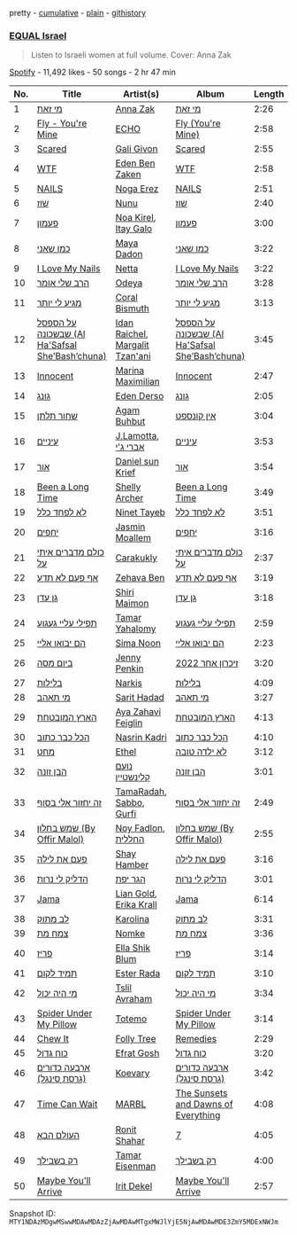pretty - [cumulative](/playlists/cumulative/37i9dQZF1DWVbXsIvZBlOB.md) - [plain](/playlists/plain/37i9dQZF1DWVbXsIvZBlOB) - [githistory](https://github.githistory.xyz/mackorone/spotify-playlist-archive/blob/main/playlists/plain/37i9dQZF1DWVbXsIvZBlOB)

### [EQUAL Israel](https://open.spotify.com/playlist/37i9dQZF1DWVbXsIvZBlOB)

> Listen to Israeli women at full volume\. Cover: Anna Zak

[Spotify](https://open.spotify.com/user/spotify) - 11,492 likes - 50 songs - 2 hr 47 min

| No. | Title | Artist(s) | Album | Length |
|---|---|---|---|---|
| 1 | [מי זאת](https://open.spotify.com/track/3iJQ54fGO6CyP374UzvDJu) | [Anna Zak](https://open.spotify.com/artist/3lVXtKsFTJM8ecY8gqdoCo) | [מי זאת](https://open.spotify.com/album/3vAQYVlLZrzs7lrjisl5VC) | 2:26 |
| 2 | [Fly \- You're Mine](https://open.spotify.com/track/4fYluChkI4HFZWBvbBTUmm) | [ECHO](https://open.spotify.com/artist/5Ezb2z7gSLMpXaG0oyacpW) | [Fly \(You're Mine\)](https://open.spotify.com/album/5fQo0BWnHHwDTTAKuD80RM) | 2:58 |
| 3 | [Scared](https://open.spotify.com/track/0se8OZtSoIVedBVNaKitBD) | [Gali Givon](https://open.spotify.com/artist/2DiOrNDsdtk2BAPfBhnPEQ) | [Scared](https://open.spotify.com/album/2NKfcIjX4fpZ8ndVfXsosf) | 2:55 |
| 4 | [WTF](https://open.spotify.com/track/2iRLLOWJO1aIo376joSWrj) | [Eden Ben Zaken](https://open.spotify.com/artist/2eUKkTNZsIuZzV95DM0cbt) | [WTF](https://open.spotify.com/album/1RoTpedUiew7JKP9NoCeFk) | 2:58 |
| 5 | [NAILS](https://open.spotify.com/track/67qVRmg2JynkOZ5olduLAd) | [Noga Erez](https://open.spotify.com/artist/5VwCIS8jdx9ZHjApLFNrTZ) | [NAILS](https://open.spotify.com/album/6xNOhGAMlLrxbg0yV7gRNu) | 2:51 |
| 6 | [שוז](https://open.spotify.com/track/1euKX3GmIPg1aIj9NGhPBh) | [Nunu](https://open.spotify.com/artist/0wJDdyoTfE5SuqPNFvi2lG) | [שוז](https://open.spotify.com/album/7bZAvlwksFB3rvyFduAuXs) | 2:40 |
| 7 | [פעמון](https://open.spotify.com/track/4DgyTAwiSJsT5u5EljsImB) | [Noa Kirel](https://open.spotify.com/artist/1wak0ZG1LUrZPYx8RDTQoD), [Itay Galo](https://open.spotify.com/artist/2aHFYxHwk45ask1ipRya1d) | [פעמון](https://open.spotify.com/album/5wQZzk2q5CM90DIvSB7LRH) | 3:00 |
| 8 | [כמו שאני](https://open.spotify.com/track/4OuoS8NAur7tj6rMDpTVjJ) | [Maya Dadon](https://open.spotify.com/artist/2CFhpsYDfBaq8q9enYLdBG) | [כמו שאני](https://open.spotify.com/album/7C2J1726TKx0QfQXoIkkEl) | 3:22 |
| 9 | [I Love My Nails](https://open.spotify.com/track/2k82Sd9BFxoWlraYIjuyjM) | [Netta](https://open.spotify.com/artist/4Z4afeDmHFxPmJorIwupbZ) | [I Love My Nails](https://open.spotify.com/album/5nGPsA2CATVAgLAqgKtG0I) | 3:22 |
| 10 | [הרב שלי אומר](https://open.spotify.com/track/6WFwkGRQv5EZuqwHfopAYz) | [Odeya](https://open.spotify.com/artist/28jEBK1RysfSUBHFofFflA) | [הרב שלי אומר](https://open.spotify.com/album/44XCV61Xpug5jYbDs2MAfM) | 3:28 |
| 11 | [מגיע לי יותר](https://open.spotify.com/track/0t1BGxsrhYECast5jQI2Gh) | [Coral Bismuth](https://open.spotify.com/artist/4HHSTY3bNxoprZF3vJ8gLE) | [מגיע לי יותר](https://open.spotify.com/album/5rdEzQAGuVgRcoMcfAvIwY) | 3:13 |
| 12 | [על הספסל שבשכונה \(Al Ha'Safsal She’Bash’chuna\)](https://open.spotify.com/track/500WzrWUs0t3rP824sqSEt) | [Idan Raichel](https://open.spotify.com/artist/5EBnQEKoaiAk37Q7cfGrE1), [Margalit Tzan'ani](https://open.spotify.com/artist/2l6M7GaS9x3rZOX6nDX3CM) | [על הספסל שבשכונה \(Al Ha'Safsal She’Bash’chuna\)](https://open.spotify.com/album/4Ic1Pi6kx46HecsFWnMynL) | 3:45 |
| 13 | [Innocent](https://open.spotify.com/track/15Pbw30IqNDLPbiGsKiarX) | [Marina Maximilian](https://open.spotify.com/artist/4ejLVLFQUlsBRYVMcfpzNp) | [Innocent](https://open.spotify.com/album/39BOtsqf8kqk6HKTDZuAvi) | 2:47 |
| 14 | [גונג](https://open.spotify.com/track/3ZK2jAHwZOlZ78kKvG0w27) | [Eden Derso](https://open.spotify.com/artist/7sG6GYc2AsX0HNOkVdGCO4) | [גונג](https://open.spotify.com/album/2RunzUM3yZu567CpOVNyar) | 2:05 |
| 15 | [שחור תלתן](https://open.spotify.com/track/4FBLscRO2QkJMad1k8l8bb) | [Agam Buhbut](https://open.spotify.com/artist/3JPKPnzWJGjccn8SnjwA5i) | [אין קונספט](https://open.spotify.com/album/0W9tb7Bq97k1W2mgtJx15a) | 3:04 |
| 16 | [עיניים](https://open.spotify.com/track/7nXGVxILXMM1SzRb05QdGx) | [J.Lamotta](https://open.spotify.com/artist/76O0DRobXGao078KT0xci8), [אברי ג'י](https://open.spotify.com/artist/17WRn0H7lWQQZmNW34ZY4s) | [עיניים](https://open.spotify.com/album/5x4rMiP84EpqGFRlKZzL8o) | 3:53 |
| 17 | [אור](https://open.spotify.com/track/77r9WAYpt3E8FMFnyVP3we) | [Daniel sun Krief](https://open.spotify.com/artist/1SLLGXX3xcLqUuYpBDvJQm) | [אור](https://open.spotify.com/album/2BQ8Waa8pqvdy1BMNmCqGF) | 3:54 |
| 18 | [Been a Long Time](https://open.spotify.com/track/0PmO0FsV2W20X3c10O4tWz) | [Shelly Archer](https://open.spotify.com/artist/30bKK8WANSnIYZJ4Yt7OhM) | [Been a Long Time](https://open.spotify.com/album/0VLeRZC4agTKBMryZPgPYr) | 3:49 |
| 19 | [לא לפחד כלל](https://open.spotify.com/track/4XXgzLzQXMCoZ8GPw6B8rg) | [Ninet Tayeb](https://open.spotify.com/artist/4oEhVAb4wkpqQbOqVMroI4) | [לא לפחד כלל](https://open.spotify.com/album/2BNebgn1ecwtk4W5B9jD3v) | 3:51 |
| 20 | [יחפים](https://open.spotify.com/track/1lHlKCdVZ4CGbbkTuG6LfT) | [Jasmin Moallem](https://open.spotify.com/artist/3cDi1D2FHMVgljfdB1QVgr) | [יחפים](https://open.spotify.com/album/6xWVozXfIqzTHKIVARSnY2) | 3:16 |
| 21 | [כולם מדברים איתי על](https://open.spotify.com/track/7vyJb3zIstjQuMuh636UuR) | [Carakukly](https://open.spotify.com/artist/7hEYcTJuBYjhekQukXWBWu) | [כולם מדברים איתי על](https://open.spotify.com/album/4Qq9LvcNhzJRRIdjKCxrAy) | 2:37 |
| 22 | [אף פעם לא תדע](https://open.spotify.com/track/4BjK6YrdyyII7dUZlMCG9P) | [Zehava Ben](https://open.spotify.com/artist/1ZiRuouid1bUvYXpEVaouj) | [אף פעם לא תדע](https://open.spotify.com/album/3CFm2VADwiLxFOCPqIDnGi) | 3:19 |
| 23 | [גן עדן](https://open.spotify.com/track/66iRUbuburRdngKITaAXiH) | [Shiri Maimon](https://open.spotify.com/artist/3giniJpo19Md4V5Plataq2) | [גן עדן](https://open.spotify.com/album/2aW77DbOUaKZ3zRbhbHKoJ) | 3:18 |
| 24 | [תפילי עליי געגוע](https://open.spotify.com/track/3Xq5ayTa5Y5ioTAowvBgQO) | [Tamar Yahalomy](https://open.spotify.com/artist/25r2nGCH8YzS92nePwePjD) | [תפילי עליי געגוע](https://open.spotify.com/album/5uYvR1Er5PRYn3lyHoNQYc) | 2:59 |
| 25 | [הם יבואו אליי](https://open.spotify.com/track/1Tvti6QOuCkdQvHAZQOKD5) | [Sima Noon](https://open.spotify.com/artist/2DMdTMjbXXHnlhsnJ9UJyz) | [הם יבואו אליי](https://open.spotify.com/album/05snKTc5NqkGKVT5fNjpbK) | 2:23 |
| 26 | [ביום מסה](https://open.spotify.com/track/3MEZ8sQmvqsEyI9U5o74hZ) | [Jenny Penkin](https://open.spotify.com/artist/30BQvdG9vRDDXZtEEyELke) | [זיכרון אחר 2022](https://open.spotify.com/album/49JCnSE8knoad0oPKUdIjX) | 3:20 |
| 27 | [בלילות](https://open.spotify.com/track/772isUqBkfK07tgESuL9bn) | [Narkis](https://open.spotify.com/artist/0z60F8toAJCUuhnUdbtFD6) | [בלילות](https://open.spotify.com/album/6TbQZhMXXoPgx21qUxVMqq) | 4:09 |
| 28 | [מי תאהב](https://open.spotify.com/track/50hAft7HxkZZt6bz9a2tOK) | [Sarit Hadad](https://open.spotify.com/artist/39jFFncu6W0phhYK16Dp9g) | [מי תאהב](https://open.spotify.com/album/3dF3llGr7AvvFRgyhu1NaL) | 3:27 |
| 29 | [הארץ המובטחת](https://open.spotify.com/track/2pEgCKfTEcOcl0Fw96jVex) | [Aya Zahavi Feiglin](https://open.spotify.com/artist/5OTBHykSuThA0RdYZTvDa2) | [הארץ המובטחת](https://open.spotify.com/album/4dfrLoP4ewNRQPLbpyGpZo) | 4:13 |
| 30 | [הכל כבר כתוב](https://open.spotify.com/track/3llheMqLVItv2kIKUXnUo9) | [Nasrin Kadri](https://open.spotify.com/artist/6kKweapGufuHSv5CXVURim) | [הכל כבר כתוב](https://open.spotify.com/album/21Y3yG2bQHLNj6joYws28U) | 4:10 |
| 31 | [מחט](https://open.spotify.com/track/146O2tWTZ93NjkljV5gTcg) | [Ethel](https://open.spotify.com/artist/1PkYjaCMjQO2A4Jotcar2V) | [לא ילדה טובה](https://open.spotify.com/album/5AH6bWVfP4qtCxjAKcfqII) | 3:12 |
| 32 | [הבן זונה](https://open.spotify.com/track/0RFpu7jEdJYA0dmljBhuRB) | [נועם קלינשטיין](https://open.spotify.com/artist/0fApsdhIzCLZQh7hZShlqV) | [הבן זונה](https://open.spotify.com/album/1u6JZLPpF3TaPCL7OkOJfT) | 3:01 |
| 33 | [זה יחזור אלי בסוף](https://open.spotify.com/track/6L2gTjWimLrLQ4IP3BuwEZ) | [TamaRadah](https://open.spotify.com/artist/2TQKpzejGpHKF3gqKAPdt0), [Sabbo](https://open.spotify.com/artist/1Le4RKC0GO8sD4cRxmqlgp), [Gurfi](https://open.spotify.com/artist/0CAPaa1zHSiCAUQp5jh5T8) | [זה יחזור אלי בסוף](https://open.spotify.com/album/5GQV4VCbhosE9iDOyvGuo5) | 2:49 |
| 34 | [שמש בחלון \(By Offir Malol\)](https://open.spotify.com/track/73kQliWg9IPpt6oxAdecWr) | [Noy Fadlon](https://open.spotify.com/artist/4VFtBffxanXW7fbw1xH7at), [החללית](https://open.spotify.com/artist/0ZzM7T5Fehplt4gyE2PdXc) | [שמש בחלון \(By Offir Malol\)](https://open.spotify.com/album/0EllyDoYGh5dj8RzSVCYlf) | 2:55 |
| 35 | [פעם את לילה](https://open.spotify.com/track/0sH3FnGvkT3kf5fu1LCgZy) | [Shay Hamber](https://open.spotify.com/artist/7gFDsAzdTcWL3Rq2t2ACa8) | [פעם את לילה](https://open.spotify.com/album/10kHYOC4pjaVUeMdQgy8Pw) | 3:16 |
| 36 | [הדליק לי נרות](https://open.spotify.com/track/3XKsBrPWPSncVn8mq9zzXg) | [הגר יפת](https://open.spotify.com/artist/0yuzd9F7msg9MS8MTzQOmy) | [הדליק לי נרות](https://open.spotify.com/album/1dCwa4cVf9Wxj4aXFnE8vC) | 3:01 |
| 37 | [Jama](https://open.spotify.com/track/0qrFuzJksG1vm1u67m7IM2) | [Lian Gold](https://open.spotify.com/artist/5NgAdRVBzrOLKRQ8RRvBx4), [Erika Krall](https://open.spotify.com/artist/1mFosR8GfDea3Vvdfcz48W) | [Jama](https://open.spotify.com/album/20hK6YrkLQdgzl6V50k9As) | 6:14 |
| 38 | [לב מתוק](https://open.spotify.com/track/37c05YWBqAw9aVcWOyDcKx) | [Karolina](https://open.spotify.com/artist/1h40NvcAHSbG4O2r3932kB) | [לב מתוק](https://open.spotify.com/album/3zRlDFY76GvceE1qShHPp2) | 3:31 |
| 39 | [צמח מת](https://open.spotify.com/track/6teHR7iVDc1S9oL5bjvmX8) | [Nomke](https://open.spotify.com/artist/57hDxLTJxdx4LZsqKv6dSa) | [צמח מת](https://open.spotify.com/album/09HDOYyFpkADfolG9zppk3) | 3:36 |
| 40 | [פריז](https://open.spotify.com/track/1z1DyrKHT1SxHqbRFZFxSZ) | [Ella Shik Blum](https://open.spotify.com/artist/5eFtjjRcgEIW0SVF53kKcA) | [פריז](https://open.spotify.com/album/0rbP4Rpg3NMiJwttCeaqfc) | 3:14 |
| 41 | [תמיד לקום](https://open.spotify.com/track/4AAuvzavD6WJd8HQCWKThQ) | [Ester Rada](https://open.spotify.com/artist/7JTo5JZjCoBQ7CLUqnkw3g) | [תמיד לקום](https://open.spotify.com/album/7pakfv1C5q4zVN3JjYW8M7) | 3:10 |
| 42 | [מי היה יכול](https://open.spotify.com/track/7kCcIfrAKCrmI63YBeQ8Fx) | [Tslil Avraham](https://open.spotify.com/artist/0uVHmuTjeJ1vT08KHfXZJO) | [מי היה יכול](https://open.spotify.com/album/5fJZEQQw1y1Eya5C0VHECb) | 3:34 |
| 43 | [Spider Under My Pillow](https://open.spotify.com/track/0NcSmG79INnYAtT6AQQemY) | [Totemo](https://open.spotify.com/artist/6tUQYwxSVGcNxUYvxIkqJg) | [Spider Under My Pillow](https://open.spotify.com/album/5NRPxAWJ0c73T2Nuxdmrmn) | 3:14 |
| 44 | [Chew It](https://open.spotify.com/track/7G499yuBOJ5YIfJOxfn51t) | [Folly Tree](https://open.spotify.com/artist/1hT145icDtkvzjToOQkvkz) | [Remedies](https://open.spotify.com/album/4tmd4DyOAZqjpuzagYlqnS) | 2:29 |
| 45 | [כוח גדול](https://open.spotify.com/track/16dzhuqABLquj84Fu1t8eI) | [Efrat Gosh](https://open.spotify.com/artist/31rjcnxNmi1OZHp6Ld7LLA) | [כוח גדול](https://open.spotify.com/album/3fUeCH1SU5w6UqK2sdgsuz) | 3:20 |
| 46 | [ארבעה כדורים \(גרסת סינגל\)](https://open.spotify.com/track/5b16cte9MZUxM5MGqVQewO) | [Koevary](https://open.spotify.com/artist/514hNDaF4aEem1kTBmnobn) | [ארבעה כדורים \(גרסת סינגל\)](https://open.spotify.com/album/1cfomTjgLAscV4BNoeCevU) | 3:42 |
| 47 | [Time Can Wait](https://open.spotify.com/track/5Y57hnjbkAhRP47YnAPMgg) | [MARBL](https://open.spotify.com/artist/4efPipgazWrrizMaLnIJ4o) | [The Sunsets and Dawns of Everything](https://open.spotify.com/album/2NA1RgwG0KUGGaPAGTQ5GW) | 4:08 |
| 48 | [העולם הבא](https://open.spotify.com/track/6mHNLj42RhI4Cb4R8F2ljw) | [Ronit Shahar](https://open.spotify.com/artist/7znIgkvXd0SscJD7wiQlFy) | [7](https://open.spotify.com/album/0TmAh9fXXSBaUmIjde6eHy) | 4:05 |
| 49 | [רק בשבילך](https://open.spotify.com/track/0xwleTsCn8e2t6NTjiY8rx) | [Tamar Eisenman](https://open.spotify.com/artist/70MssnYTTSvL88RKLd2RlB) | [רק בשבילך](https://open.spotify.com/album/3HxCoiChmY7MMc69NmA7da) | 4:00 |
| 50 | [Maybe You'll Arrive](https://open.spotify.com/track/2dkoYSQc0ILMz8ePLbKbQH) | [Irit Dekel](https://open.spotify.com/artist/5gxM8dhLvPicBCFCjsI4gx) | [Maybe You'll Arrive](https://open.spotify.com/album/3PzSdnlAAWzlJ77r2HcFbY) | 2:57 |

Snapshot ID: `MTY1NDAzMDgwMSwwMDAwMDAzZjAwMDAwMTgxMWJlYjE5NjAwMDAwMDE3ZmY5MDExNWJm`
